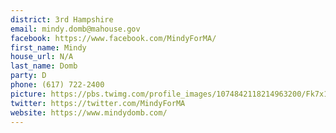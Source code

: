 ```yaml
---
district: 3rd Hampshire
email: mindy.domb@mahouse.gov
facebook: https://www.facebook.com/MindyForMA/
first_name: Mindy
house_url: N/A
last_name: Domb
party: D
phone: (617) 722-2400
picture: https://pbs.twimg.com/profile_images/1074842118214963200/Fk7x1xH3_400x400.jpg
twitter: https://twitter.com/MindyForMA
website: https://www.mindydomb.com/
---
```

